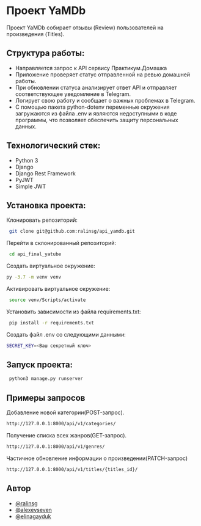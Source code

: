 
# Проект YaMDb

Проект YaMDb собирает отзывы (Review) пользователей на произведения (Titles).


## Структура работы:

- Направляется запрос к API сервису Практикум.Домашка 
- Приложение проверяет статус отправленной на ревью домашней работы.
- При обновлении статуса анализирует ответ API и отправляет соответствующее уведомление в Telegram.
- Логирует свою работу и сообщает о важных проблемах в Telegram.
- С помощью пакета python-dotenv переменные окружения загружаются из файла .env и являются недоступными в коде программы, что позволяет обеспечить защиту персональных данных.


## Технологический стек:

- Python 3
- Django
- Django Rest Framework
- PyJWT
- Simple JWT

## Установка проекта:

Клонировать репозиторий:

```bash
 git clone git@github.com:ralinsg/api_yamdb.git

```
Перейти в склонированный репозиторий:
```bash
 cd api_final_yatube
```
Cоздать виртуальное окружение:
```bash
py -3.7 -m venv venv 
```
Активировать виртуальное окружение:
```bash
 source venv/Scripts/activate
```
Установить зависимости из файла requirements.txt:
```bash
 pip install -r requirements.txt
```
Создать файл .env со следующими данными:
```bash
SECRET_KEY=<Ваш секретный ключ>
```

## Запуск проекта:

```bash
 python3 manage.py runserver
```
## Примеры запросов

Добавление новой категории(POST-запрос).

```bash
http://127.0.0.1:8000/api/v1/categories/
```

Получение списка всех жанров(GET-запрос).

```bash
http://127.0.0.1:8000/api/v1/genres/
```

Частичное обновление информации о произведении(PATCH-запрос)
 
 ```bash
http://127.0.0.1:8000/api/v1/titles/{titles_id}/
```
## Автор

- [@ralinsg](https://github.com/ralinsg)
- [@alexeyseven](https://github.com/Alexeyseven)
- [@elinagayduk](https://github.com/elinagayduk)
